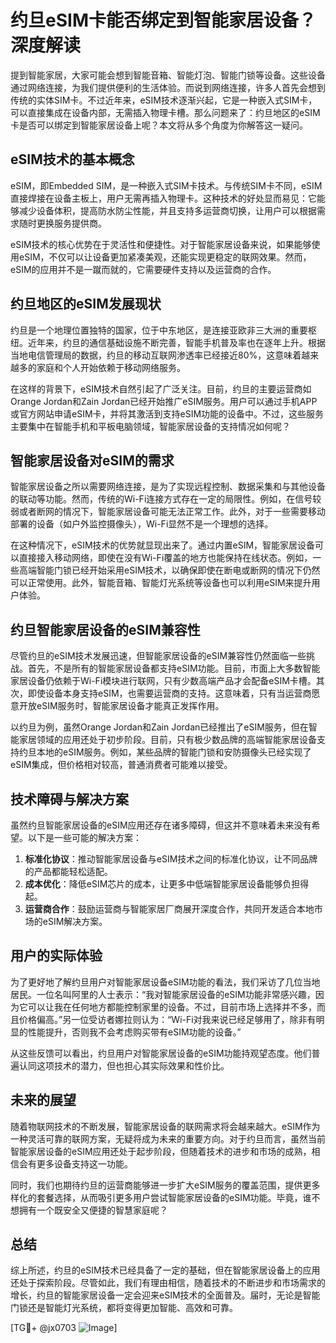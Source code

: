 # 约旦eSIM卡能否绑定到智能家居设备？深度解读

提到智能家居，大家可能会想到智能音箱、智能灯泡、智能门锁等设备。这些设备通过网络连接，为我们提供便利的生活体验。而说到网络连接，许多人首先会想到传统的实体SIM卡。不过近年来，eSIM技术逐渐兴起，它是一种嵌入式SIM卡，可以直接集成在设备内部，无需插入物理卡槽。那么问题来了：约旦地区的eSIM卡是否可以绑定到智能家居设备上呢？本文将从多个角度为你解答这一疑问。

## eSIM技术的基本概念

eSIM，即Embedded SIM，是一种嵌入式SIM卡技术。与传统SIM卡不同，eSIM直接焊接在设备主板上，用户无需再插入物理卡。这种技术的好处显而易见：它能够减少设备体积，提高防水防尘性能，并且支持多运营商切换，让用户可以根据需求随时更换服务提供商。

eSIM技术的核心优势在于灵活性和便捷性。对于智能家居设备来说，如果能够使用eSIM，不仅可以让设备更加紧凑美观，还能实现更稳定的联网效果。然而，eSIM的应用并不是一蹴而就的，它需要硬件支持以及运营商的合作。

## 约旦地区的eSIM发展现状

约旦是一个地理位置独特的国家，位于中东地区，是连接亚欧非三大洲的重要枢纽。近年来，约旦的通信基础设施不断完善，智能手机普及率也在逐年上升。根据当地电信管理局的数据，约旦的移动互联网渗透率已经接近80%，这意味着越来越多的家庭和个人开始依赖于移动网络服务。

在这样的背景下，eSIM技术自然引起了广泛关注。目前，约旦的主要运营商如Orange Jordan和Zain Jordan已经开始推广eSIM服务。用户可以通过手机APP或官方网站申请eSIM卡，并将其激活到支持eSIM功能的设备中。不过，这些服务主要集中在智能手机和平板电脑领域，智能家居设备的支持情况如何呢？

## 智能家居设备对eSIM的需求

智能家居设备之所以需要网络连接，是为了实现远程控制、数据采集和与其他设备的联动等功能。然而，传统的Wi-Fi连接方式存在一定的局限性。例如，在信号较弱或者断网的情况下，智能家居设备可能无法正常工作。此外，对于一些需要移动部署的设备（如户外监控摄像头），Wi-Fi显然不是一个理想的选择。

在这种情况下，eSIM技术的优势就显现出来了。通过内置eSIM，智能家居设备可以直接接入移动网络，即使在没有Wi-Fi覆盖的地方也能保持在线状态。例如，一些高端智能门锁已经开始采用eSIM技术，以确保即使在断电或断网的情况下仍然可以正常使用。此外，智能音箱、智能灯光系统等设备也可以利用eSIM来提升用户体验。

## 约旦智能家居设备的eSIM兼容性

尽管约旦的eSIM技术发展迅速，但智能家居设备的eSIM兼容性仍然面临一些挑战。首先，不是所有的智能家居设备都支持eSIM功能。目前，市面上大多数智能家居设备仍依赖于Wi-Fi模块进行联网，只有少数高端产品才会配备eSIM卡槽。其次，即使设备本身支持eSIM，也需要运营商的支持。这意味着，只有当运营商愿意开放eSIM服务时，智能家居设备才能真正发挥作用。

以约旦为例，虽然Orange Jordan和Zain Jordan已经推出了eSIM服务，但在智能家居领域的应用还处于初步阶段。目前，只有极少数品牌的高端智能家居设备支持约旦本地的eSIM服务。例如，某些品牌的智能门锁和安防摄像头已经实现了eSIM集成，但价格相对较高，普通消费者可能难以接受。

## 技术障碍与解决方案

虽然约旦智能家居设备的eSIM应用还存在诸多障碍，但这并不意味着未来没有希望。以下是一些可能的解决方案：

1. **标准化协议**：推动智能家居设备与eSIM技术之间的标准化协议，让不同品牌的产品都能轻松适配。
2. **成本优化**：降低eSIM芯片的成本，让更多中低端智能家居设备能够负担得起。
3. **运营商合作**：鼓励运营商与智能家居厂商展开深度合作，共同开发适合本地市场的eSIM解决方案。

## 用户的实际体验

为了更好地了解约旦用户对智能家居设备eSIM功能的看法，我们采访了几位当地居民。一位名叫阿里的人士表示：“我对智能家居设备的eSIM功能非常感兴趣，因为它可以让我在任何地方都能控制家里的设备。不过，目前市场上选择并不多，而且价格偏高。”另一位受访者娜拉则认为：“Wi-Fi对我来说已经足够用了，除非有明显的性能提升，否则我不会考虑购买带有eSIM功能的设备。”

从这些反馈可以看出，约旦用户对智能家居设备的eSIM功能持观望态度。他们普遍认同这项技术的潜力，但也担心其实际效果和性价比。

## 未来的展望

随着物联网技术的不断发展，智能家居设备的联网需求将会越来越大。eSIM作为一种灵活可靠的联网方案，无疑将成为未来的重要方向。对于约旦而言，虽然当前智能家居设备的eSIM应用还处于起步阶段，但随着技术的进步和市场的成熟，相信会有更多设备支持这一功能。

同时，我们也期待约旦的运营商能够进一步扩大eSIM服务的覆盖范围，提供更多样化的套餐选择，从而吸引更多用户尝试智能家居设备的eSIM功能。毕竟，谁不想拥有一个既安全又便捷的智慧家庭呢？

## 总结

综上所述，约旦的eSIM技术已经具备了一定的基础，但在智能家居设备上的应用还处于探索阶段。尽管如此，我们有理由相信，随着技术的不断进步和市场需求的增长，约旦的智能家居设备一定会迎来eSIM技术的全面普及。届时，无论是智能门锁还是智能灯光系统，都将变得更加智能、高效和可靠。

[TG💪+ @jx0703 ![Image](https://github.com/user-attachments/assets/dbca1d08-cadb-493c-b0ec-ad6f7a83f270)]